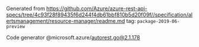 Generated from https://github.com/Azure/azure-rest-api-specs/tree/4c93f28f89435f6d244f4db61bbf810b5d20f09f//specification/alertsmanagement/resource-manager/readme.md tag: `package-2019-06-preview`

Code generator @microsoft.azure/autorest.go@2.1.178


